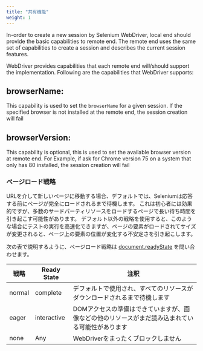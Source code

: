 ```yaml
---
title: "共有機能"
weight: 1
---
```


In-order to create a new session by Selenium WebDriver, 
local end should provide the basic capabilities to remote end. 
The remote end uses the same set of capabilities to 
create a session and describes the current session features. 

WebDriver provides capabilities that each remote 
end will/should support the implementation. 
Following are the capabilities that WebDriver supports:

## browserName:

This capability is used to set the `browserName` for a given session. 
If the specified browser is not installed at the 
remote end, the session creation will fail

## browserVersion: 

This capability is optional, this is used to 
set the available browser version at remote end. 
For Example, if ask for Chrome version 75 on a system that 
only has 80 installed, the session creation will fail

### ページロード戦略
URLを介して新しいページに移動する場合、デフォルトでは、Seleniumは応答する前にページが完全にロードされるまで待機します。
これは初心者には効果的ですが、多数のサードパーティリソースをロードするページで長い待ち時間を引き起こす可能性があります。
デフォルト以外の戦略を使用すると、このような場合にテストの実行を高速化できますが、ページの要素がロードされてサイズが変更されると、ページ上の要素の位置が変化する不安定さを引き起こします。

次の表で説明するように、ページロード戦略は [document.readyState](//developer.mozilla.org/en-US/docs/Web/API/Document/readyState) を問い合わせます。

| 戦略 | Ready State | 注釈 |
| -------- | ----------- | ----- |
| normal | complete | デフォルトで使用され、すべてのリソースがダウンロードされるまで待機します |
| eager | interactive | DOMアクセスの準備はできていますが、画像などの他のリソースがまだ読み込まれている可能性があります |
| none | Any | WebDriverをまったくブロックしません |
